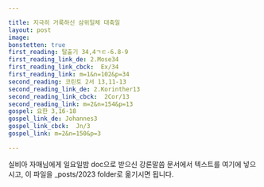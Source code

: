 ```yaml
---

title: 지극히 거룩하신 삼위일체 대축일
layout: post 
image: 
bonstetten: true
first_reading: 탈출기 34,4ㄱㄷ-6.8-9
first_reading_link_de: 2.Mose34
first_reading_link_cbck:  Ex/34
first_reading_link: m=1&n=102&p=34
second_reading: 코린토 2서 13,11-13
second_reading_link_de: 2.Korinther13
second_reading_link_cbck:  2Cor/13
second_reading_link: m=2&n=154&p=13
gospel: 요한 3,16-18
gospel_link_de: Johannes3
gospel_link_cbck:  Jn/3
gospel_link: m=2&n=150&p=3 

---
```



실비아 자매님에게 일요일밤 doc으로 받으신
강론말씀 문서에서
텍스트를 여기에 넣으시고,
이 파일을 _posts/2023 folder로 옮기시면 됩니다.

